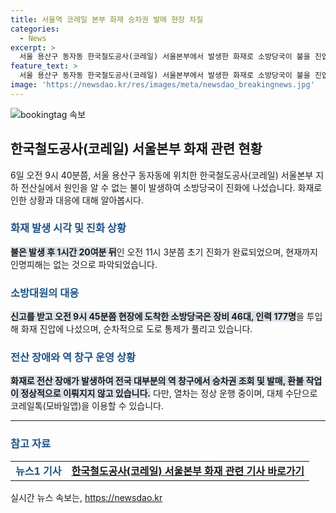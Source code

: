 ```yaml
---
title: 서울역 코레일 본부 화재 승차권 발매 현장 차질
categories:
  - News
excerpt: >
  서울 용산구 동자동 한국철도공사(코레일) 서울본부에서 발생한 화재로 소방당국이 불을 진압했다. 화재로 인한 인명피해는 없으며, 화재 원인은 아직 조사 중이다. 전산 장애로 승차권 조회 및 발매, 환불 작업이 일부 역에서 제대로 이뤄지지 않고 있지만, 열차는 정상 운행 중이다. 현장 자동발권기 작동 불능 상태인데, 복구 시점은 미정이라고 한다.
feature_text: >
  서울 용산구 동자동 한국철도공사(코레일) 서울본부에서 발생한 화재로 소방당국이 불을 진압했다. 화재로 인한 인명피해는 없으며, 화재 원인은 아직 조사 중이다. 전산 장애로 승차권 조회 및 발매, 환불 작업이 일부 역에서 제대로 이뤄지지 않고 있지만, 열차는 정상 운행 중이다. 현장 자동발권기 작동 불능 상태인데, 복구 시점은 미정이라고 한다.
image: 'https://newsdao.kr/res/images/meta/newsdao_breakingnews.jpg'
---
```


<p><img src="https://newsdao.kr/res/images/meta/newsdao_breakingnews.jpg" alt="bookingtag 속보" /></p>

<h2 data-ke-size="size26">한국철도공사(코레일) 서울본부 화재 관련 현황</h2>

<p data-ke-size="size16">6일 오전 9시 40분쯤, 서울 용산구 동자동에 위치한 한국철도공사(코레일) 서울본부 지하 전산실에서 원인을 알 수 없는 불이 발생하여 소방당국이 진화에 나섰습니다. 화재로 인한 상황과 대응에 대해 알아봅시다. </p>

<h3><b><span style="color: #1a5490;">화재 발생 시각 및 진화 상황</span></b></h3>

<p><b><span style="background-color: #21538527;">불은 발생 후 1시간 20여분 뒤</span></b>인 오전 11시 3분쯤 초기 진화가 완료되었으며, 현재까지 인명피해는 없는 것으로 파악되었습니다.</p>

<h3><b><span style="color: #1a5490;">소방대원의 대응</span></b></h3>

<p><b><span style="background-color: #21538527;">신고를 받고 오전 9시 45분쯤 현장에 도착한 소방당국은 장비 46대, 인력 177명</span></b>을 투입해 화재 진압에 나섰으며, 순차적으로 도로 통제가 풀리고 있습니다.</p>

<h3><b><span style="color: #1a5490;">전산 장애와 역 창구 운영 상황</span></b></h3>

<p><b><span style="background-color: #21538527;">화재로 전산 장애가 발생하여 전국 대부분의 역 창구에서 승차권 조회 및 발매, 환불 작업이 정상적으로 이뤄지지 않고 있습니다.</span></b> 다만, 열차는 정상 운행 중이며, 대체 수단으로 코레일톡(모바일앱)을 이용할 수 있습니다.</p>

<hr>

<h3><b><span style="color: #1a5490;">참고 자료</span></b></h3>

<table>
    <tbody>
        <tr>
            <td style="text-align: center; height: 17px;"><b><span style="color: #1a5490;">뉴스1 기사</span></b></td>
            <td style="text-align: center; height: 17px;"><b><a href="https://www.news1.kr/articles/?4458109" target="_blank">한국철도공사(코레일) 서울본부 화재 관련 기사 바로가기</a></b></td>
        </tr>
    </tbody>
</table>
실시간 뉴스 속보는, <a href="https://newsdao.kr" rel="dofollow">https://newsdao.kr</a>


